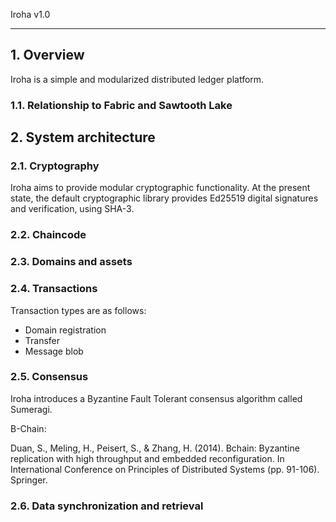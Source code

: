 Iroha v1.0

---

## 1. Overview

Iroha is a simple and modularized distributed ledger platform.

### 1.1. Relationship to Fabric and Sawtooth Lake

## 2. System architecture


### 2.1. Cryptography

Iroha aims to provide modular cryptographic functionality. At the present state, the default cryptographic library provides Ed25519 digital signatures and verification, using SHA-3.

### 2.2. Chaincode

### 2.3. Domains and assets



### 2.4. Transactions

Transaction types are as follows:

* Domain registration
* Transfer
* Message blob


### 2.5. Consensus

Iroha introduces a Byzantine Fault Tolerant consensus algorithm called Sumeragi.

B-Chain:

Duan, S., Meling, H., Peisert, S., & Zhang, H. (2014). Bchain: Byzantine replication with high throughput and embedded reconfiguration. In International Conference on Principles of Distributed Systems (pp. 91-106). Springer.


### 2.6. Data synchronization and retrieval


